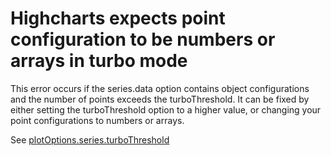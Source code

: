 # Highcharts expects point configuration to be numbers or arrays in turbo mode

This error occurs if the series.data option contains object configurations and
the number of points exceeds the turboThreshold. It can be fixed by either
setting the turboThreshold option to a higher value, or changing your point
configurations to numbers or arrays.

See
[plotOptions.series.turboThreshold](https://api.highcharts.com/highcharts#plotOptions.series.turboThreshold)
